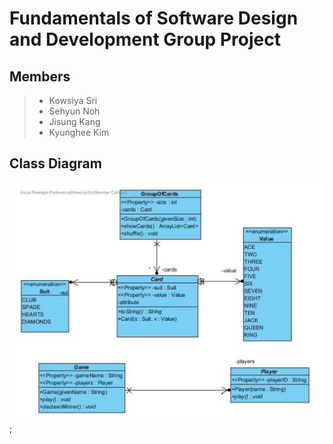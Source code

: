# Fundamentals of Software Design and Development Group Project 

## Members
> - Kowsiya Sri
> - Sehyun Noh
> - Jisung Kang
> - Kyunghee Kim

## Class Diagram
![classDiagram](./src/materials/images/ClassDiagram.PNG);

